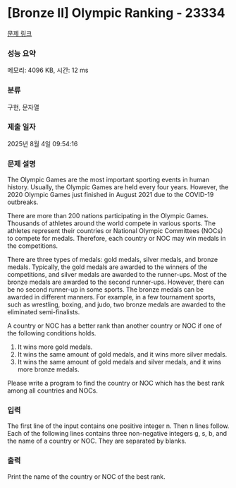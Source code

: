 # [Bronze II] Olympic Ranking - 23334 

[문제 링크](https://www.acmicpc.net/problem/23334) 

### 성능 요약

메모리: 4096 KB, 시간: 12 ms

### 분류

구현, 문자열

### 제출 일자

2025년 8월 4일 09:54:16

### 문제 설명

<p>The Olympic Games are the most important sporting events in human history. Usually, the Olympic Games are held every four years. However, the 2020 Olympic Games just finished in August 2021 due to the COVID-19 outbreaks.</p>

<p>There are more than 200 nations participating in the Olympic Games. Thousands of athletes around the world compete in various sports. The athletes represent their countries or National Olympic Committees (NOCs) to compete for medals. Therefore, each country or NOC may win medals in the competitions.</p>

<p>There are three types of medals: gold medals, silver medals, and bronze medals. Typically, the gold medals are awarded to the winners of the competitions, and silver medals are awarded to the runner-ups. Most of the bronze medals are awarded to the second runner-ups. However, there can be no second runner-up in some sports. The bronze medals can be awarded in different manners. For example, in a few tournament sports, such as wrestling, boxing, and judo, two bronze medals are awarded to the eliminated semi-finalists.</p>

<p>A country or NOC has a better rank than another country or NOC if one of the following conditions holds.</p>

<ol>
	<li>It wins more gold medals.</li>
	<li>It wins the same amount of gold medals, and it wins more silver medals.</li>
	<li>It wins the same amount of gold medals and silver medals, and it wins more bronze medals.</li>
</ol>

<p>Please write a program to find the country or NOC which has the best rank among all countries and NOCs.</p>

### 입력 

 <p>The first line of the input contains one positive integer n. Then n lines follow. Each of the following lines contains three non-negative integers g, s, b, and the name of a country or NOC. They are separated by blanks.</p>

### 출력 

 <p>Print the name of the country or NOC of the best rank.</p>

